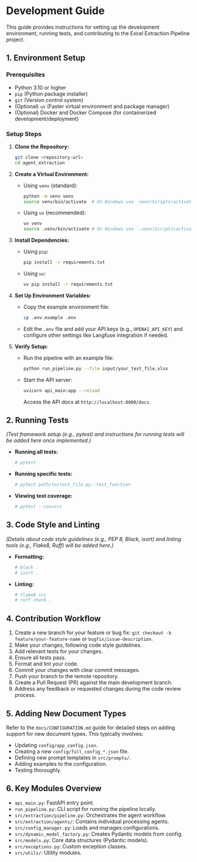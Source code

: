 # Development Guide

This guide provides instructions for setting up the development environment, running tests, and contributing to the Excel Extraction Pipeline project.

## 1. Environment Setup

### Prerequisites

-   Python 3.10 or higher
-   `pip` (Python package installer)
-   `git` (Version control system)
-   (Optional) `uv` (Faster virtual environment and package manager)
-   (Optional) Docker and Docker Compose (for containerized development/deployment)

### Setup Steps

1.  **Clone the Repository:**
    ```bash
    git clone <repository-url>
    cd agent_extraction
    ```

2.  **Create a Virtual Environment:**
    *   Using `venv` (standard):
        ```bash
        python -m venv venv
        source venv/bin/activate  # On Windows use `venv\Scripts\activate`
        ```
    *   Using `uv` (recommended):
        ```bash
        uv venv
        source .venv/bin/activate # On Windows use `.venv\Scripts\activate`
        ```

3.  **Install Dependencies:**
    *   Using `pip`:
        ```bash
        pip install -r requirements.txt
        ```
    *   Using `uv`:
        ```bash
        uv pip install -r requirements.txt
        ```

4.  **Set Up Environment Variables:**
    -   Copy the example environment file:
        ```bash
        cp .env.example .env
        ```
    -   Edit the `.env` file and add your API keys (e.g., `OPENAI_API_KEY`) and configure other settings like Langfuse integration if needed.

5.  **Verify Setup:**
    -   Run the pipeline with an example file:
        ```bash
        python run_pipeline.py --file input/your_test_file.xlsx
        ```
    -   Start the API server:
        ```bash
        uvicorn api_main:app --reload
        ```
        Access the API docs at `http://localhost:8000/docs`.

## 2. Running Tests

*(Test framework setup (e.g., pytest) and instructions for running tests will be added here once implemented.)*

-   **Running all tests:**
    ```bash
    # pytest
    ```
-   **Running specific tests:**
    ```bash
    # pytest path/to/test_file.py::test_function
    ```
-   **Viewing test coverage:**
    ```bash
    # pytest --cov=src
    ```

## 3. Code Style and Linting

*(Details about code style guidelines (e.g., PEP 8, Black, isort) and linting tools (e.g., Flake8, Ruff) will be added here.)*

-   **Formatting:**
    ```bash
    # black .
    # isort .
    ```
-   **Linting:**
    ```bash
    # flake8 src
    # ruff check .
    ```

## 4. Contribution Workflow

1.  Create a new branch for your feature or bug fix: `git checkout -b feature/your-feature-name` or `bugfix/issue-description`.
2.  Make your changes, following code style guidelines.
3.  Add relevant tests for your changes.
4.  Ensure all tests pass.
5.  Format and lint your code.
6.  Commit your changes with clear commit messages.
7.  Push your branch to the remote repository.
8.  Create a Pull Request (PR) against the main development branch.
9.  Address any feedback or requested changes during the code review process.

## 5. Adding New Document Types

Refer to the `docs/CONFIGURATION.md` guide for detailed steps on adding support for new document types. This typically involves:
-   Updating `config/app_config.json`.
-   Creating a new `config/full_config_*.json` file.
-   Defining new prompt templates in `src/prompts/`.
-   Adding examples to the configuration.
-   Testing thoroughly.

## 6. Key Modules Overview

-   `api_main.py`: FastAPI entry point.
-   `run_pipeline.py`: CLI script for running the pipeline locally.
-   `src/extraction/pipeline.py`: Orchestrates the agent workflow.
-   `src/extraction/agents/`: Contains individual processing agents.
-   `src/config_manager.py`: Loads and manages configurations.
-   `src/dynamic_model_factory.py`: Creates Pydantic models from config.
-   `src/models.py`: Core data structures (Pydantic models).
-   `src/exceptions.py`: Custom exception classes.
-   `src/utils/`: Utility modules.
